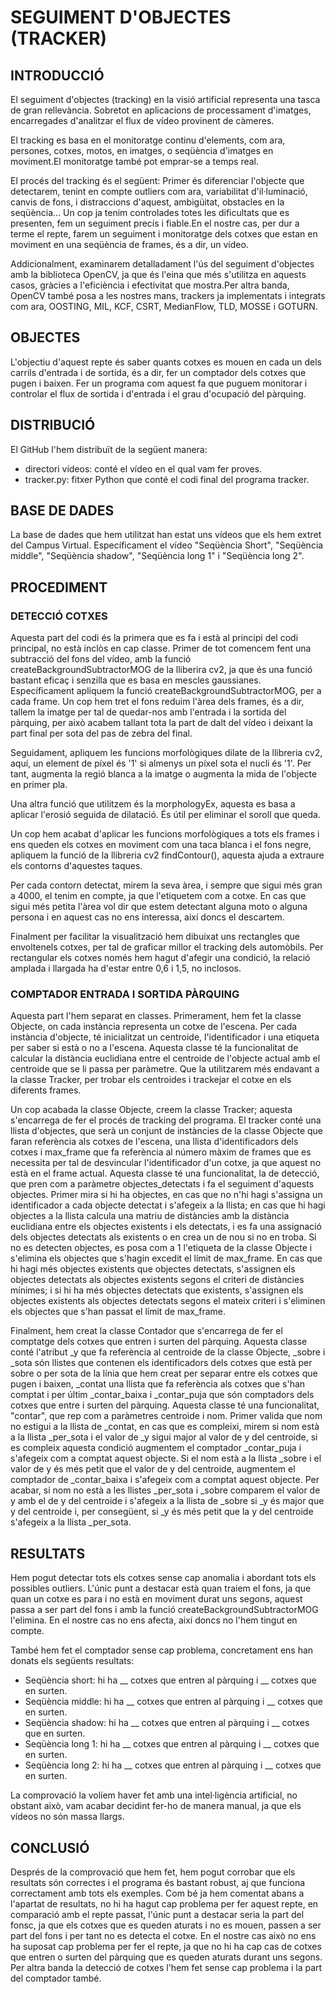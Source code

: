 # SEGUIMENT D'OBJECTES (TRACKER)

## INTRODUCCIÓ

El seguiment d'objectes (tracking) en la visió artificial representa una tasca de gran rellevància. Sobretot en aplicacions de processament d'imatges, encarregades d'analitzar el flux de vídeo provinent de càmeres.

El tracking es basa en el monitoratge continu d'elements, com ara, persones, cotxes, motos, en imatges, o seqüència d'imatges en moviment.El monitoratge també pot emprar-se a temps real. 

El procés del tracking és el següent:
Primer és diferenciar l'objecte que detectarem, tenint en compte outliers com ara, variabilitat d'il·luminació, canvis de fons, i distraccions d'aquest, ambigüitat, obstacles en la seqüència...
Un cop ja tenim controlades totes les dificultats que es presenten, fem un seguiment precís i fiable.En el nostre cas, per dur a terme el repte, farem un seguiment i monitoratge dels cotxes que estan en moviment en una seqüència de frames, és a dir, un vídeo.

Addicionalment, examinarem detalladament l'ús del seguiment d'objectes amb la biblioteca OpenCV, ja que és l'eina que més s'utilitza en aquests casos, gràcies a l'eficiència i efectivitat que mostra.Per altra banda, OpenCV també posa a les nostres mans, trackers ja implementats i integrats com ara, OOSTING, MIL, KCF, CSRT, MedianFlow, TLD, MOSSE i GOTURN.

## OBJECTES

L'objectiu d'aquest repte és saber quants cotxes es mouen en cada un dels carrils d'entrada i de sortida, és a dir, fer un comptador dels cotxes que pugen i baixen. Fer un programa com aquest fa que puguem monitorar i controlar el flux de sortida i d'entrada i el grau d'ocupació del pàrquing.

## DISTRIBUCIÓ

El GitHub l'hem distribuït de la següent manera:
- directori vídeos: conté el vídeo en el qual vam fer proves.
- tracker.py: fitxer Python que conté el codi final del programa tracker.


## BASE DE DADES

La base de dades que hem utilitzat han estat uns vídeos que els hem extret del Campus Virtual. Específicament el vídeo "Seqüència Short",  "Seqüència middle",  "Seqüència shadow",  "Seqüència long 1" i  "Seqüència long 2".


## PROCEDIMENT

### DETECCIÓ COTXES

Aquesta part del codi és la primera que es fa i està al principi del codi principal, no està inclòs en cap classe.
Primer de tot comencem fent una subtracció del fons del vídeo, amb la funció createBackgroundSubtractorMOG de la lliberira cv2, ja que és una funció bastant eficaç i senzilla que es basa en mescles gaussianes.
Específicament apliquem la funció createBackgroundSubtractorMOG, per a cada frame.
Un cop hem tret el fons reduim l'àrea dels frames, és a dir, tallem la imatge per tal de quedar-nos amb l'entrada i la sortida del pàrquing, per això acabem tallant tota la part de dalt del vídeo i deixant la part final per sota del pas de zebra del final.

Seguidament, apliquem les funcions morfològiques dilate de la llibreria cv2, aquí, un element de píxel és '1' si almenys un píxel sota el nucli és '1'. Per tant, augmenta la regió blanca a la imatge o augmenta la mida de l'objecte en primer pla.

Una altra funció que utilitzem és la morphologyEx, aquesta es basa a aplicar l'erosió seguida de dilatació. És útil per eliminar el soroll que queda.

Un cop hem acabat d'aplicar les funcions morfològiques a tots els frames i ens queden els cotxes en moviment com una taca blanca i el fons negre, apliquem la funció de la llibreria cv2 findContour(), aquesta ajuda a extraure els contorns d'aquestes taques.

Per cada contorn detectat, mirem la seva àrea, i sempre que sigui més gran a 4000, el tenim en compte, ja que l'etiquetem com a cotxe. En cas que sigui més petita l'àrea vol dir que estem detectant alguna moto o alguna persona i en aquest cas no ens interessa, així doncs el descartem.

Finalment per facilitar la visualització hem dibuixat uns rectangles que envoltenels cotxes, per tal de graficar millor el tracking dels automòbils.
Per rectangular els cotxes només hem hagut d'afegir una condició, la relació amplada i llargada ha d'estar entre 0,6 i 1,5, no inclosos.



### COMPTADOR ENTRADA I SORTIDA PÀRQUING

Aquesta part l'hem separat en classes. Primerament, hem fet la classe Objecte, on cada instància representa un cotxe de l'escena.
Per cada instància d'objecte, té inicialitzat un centroide, l'identificador i una etiqueta per saber si està o no a l'escena. Aquesta classe té la funcionalitat de calcular la distància euclidiana entre el centroide de l'objecte actual amb el centroide que se li passa per paràmetre.
Que la utilitzarem més endavant a la classe Tracker, per trobar els centroides i trackejar el cotxe en els diferents frames.

Un cop acabada la classe Objecte, creem la classe Tracker; aquesta s'encarrega de fer el procés de tracking del programa.
El tracker conté una llista d'objectes, que serà un conjunt de instàncies de la classe Objecte que faran referència als cotxes de l'escena, una llista d'identificadors dels cotxes i max_frame que fa referència al número màxim de frames que es necessita per tal de desvincular l'identificador d'un cotxe, ja que aquest no està en el frame actual.
Aquesta classe té una funcionalitat, la de detecció, que pren com a paràmetre objectes_detectats i fa el seguiment d'aquests objectes.
Primer mira si hi ha objectes, en cas que no n'hi hagi s'assigna un identificador a cada objecte detectat i s'afegeix a la llista; en cas que hi hagi objectes a la llista calcula una matriu de distàncies amb la distància euclidiana entre els objectes existents i els detectats, i es fa una assignació dels objectes detectats als existents o en crea un de nou si no en troba.
Si no es detecten objectes, es posa com a 1 l'etiqueta de la classe Objecte i s'elimina els objectes que s'hagin excedit el límit de max_frame.
En cas que hi hagi més objectes existents que objectes detectats, s'assignen els objectes detectats als objectes existents segons el criteri de distàncies mínimes; i si hi ha més objectes detectats que existents, s'assignen els objectes existents als objectes detectats segons el mateix criteri i s'eliminen els objectes que s'han passat el límit de max_frame.

Finalment, hem creat la classe Contador que s'encarrega de fer el comptatge dels cotxes que entren i surten del pàrquing.
Aquesta classe conté l'atribut _y que fa referència al centroide de la classe Objecte, _sobre i _sota són llistes que contenen els identificadors dels cotxes que està per sobre o per sota de la línia que hem creat per separar entre els cotxes que pugen i baixen, _contat una llista que fa referència als cotxes que s'han comptat i per últim _contar_baixa i _contar_puja que són comptadors dels cotxes que entre i surten del pàrquing.
Aquesta classe té una funcionalitat, "contar", que rep com a paràmetres centroide i nom. Primer valida que nom no estigui a la llista de _contat, en cas que es compleixi, mirem si nom està a la llista _per_sota i el valor de _y sigui major al valor de y del centroide, si es compleix aquesta condició augmentem el comptador _contar_puja i s'afegeix com a comptat aquest objecte.
Si el nom està a la llista _sobre i el valor de y és més petit que el valor de y del centroide, augmentem el comptador de _contar_baixa i s'afegeix com a comptat aquest objecte.
Per acabar, si nom no està a les llistes _per_sota i _sobre comparem el valor de y amb el de y del centroide i s'afegeix a la llista de _sobre si _y és major que y del centroide i, per consegüent, si _y és més petit que la y del centroide s'afegeix a la llista _per_sota.

## RESULTATS

Hem pogut detectar tots els cotxes sense cap anomalia i abordant tots els possibles outliers.
L'únic punt a destacar està quan traiem el fons, ja que quan un cotxe es para i no està en moviment durat uns segons, aquest passa a ser part del fons i amb la funció createBackgroundSubtractorMOG l'elimina. En el nostre cas no ens afecta, així doncs no l'hem tingut en compte.

També hem fet el comptador sense cap problema, concretament ens han donats els següents resultats:
- Seqüència short: hi ha __ cotxes que entren al pàrquing i __ cotxes que en surten.
- Seqüència middle: hi ha __ cotxes que entren al pàrquing i __ cotxes que en surten.
- Seqüència shadow: hi ha __ cotxes que entren al pàrquing i __ cotxes que en surten.
- Seqüència long 1: hi ha __ cotxes que entren al pàrquing i __ cotxes que en surten.
- Seqüència long 2: hi ha __ cotxes que entren al pàrquing i __ cotxes que en surten.

La comprovació la volíem haver fet amb una intel·ligència artificial, no obstant això, vam acabar decidint fer-ho de manera manual, ja que els vídeos no són massa llargs. 

## CONCLUSIÓ

Després de la comprovació que hem fet,  hem pogut corrobar que els resultats són correctes i el programa és bastant robust, aj que funciona correctament amb tots els exemples. 
Com bé ja hem comentat abans a l'apartat de resultats, no hi ha hagut cap problema per fer aquest repte, en comparació amb el repte passat, l'únic punt a destacar seria la part del fonsc, ja que els cotxes que es queden aturats i no es mouen, passen a ser part del fons i per tant no es detecta el cotxe. En el nostre cas això no ens ha suposat cap problema per fer el repte, ja que no hi ha cap cas de cotxes que entren o surten del pàrquing que es queden aturats durant uns segons. 
Per altra banda la detecció de cotxes l'hem fet sense cap problema i la part del comptador també.
